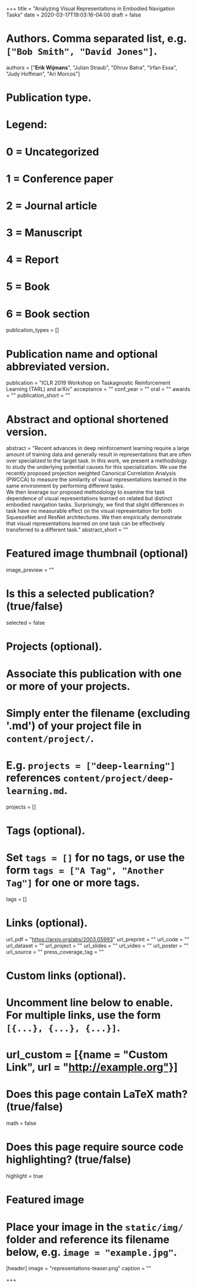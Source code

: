 +++
title = "Analyzing Visual Representations in Embodied Navigation Tasks"
date = 2020-03-17T19:03:16-04:00
draft = false

# Authors. Comma separated list, e.g. `["Bob Smith", "David Jones"]`.
authors = ["**Erik Wijmans**", "Julian Straub", "Dhruv Batra", "Irfan Essa", "Judy Hoffman", "Ari Morcos"]

# Publication type.
# Legend:
# 0 = Uncategorized
# 1 = Conference paper
# 2 = Journal article
# 3 = Manuscript
# 4 = Report
# 5 = Book
# 6 = Book section
publication_types = []

# Publication name and optional abbreviated version.
publication = "ICLR 2019 Workshop on Taskagnostic Reinforcement Learning (TARL) and arXiv"
acceptance = ""
conf_year = ""
oral = ""
awards = ""
publication_short = ""


# Abstract and optional shortened version.
abstract = "Recent advances in deep reinforcement learning require a large amount of training data and generally result in representations that are often over specialized to the target task. In this work, we present a methodology to study the underlying potential causes for this specialization. We use the recently proposed projection weighted Canonical Correlation Analysis (PWCCA) to measure the similarity of visual representations learned in the same environment by performing different tasks.<br/>We then leverage our proposed methodology to examine the task dependence of visual representations learned on related but distinct embodied navigation tasks. Surprisingly, we find that slight differences in task have no measurable effect on the visual representation for both SqueezeNet and ResNet architectures. We then empirically demonstrate that visual representations learned on one task can be effectively transferred to a different task."
abstract_short = ""

# Featured image thumbnail (optional)
image_preview = ""

# Is this a selected publication? (true/false)
selected = false

# Projects (optional).
#   Associate this publication with one or more of your projects.
#   Simply enter the filename (excluding '.md') of your project file in `content/project/`.
#   E.g. `projects = ["deep-learning"]` references `content/project/deep-learning.md`.
projects = []

# Tags (optional).
#   Set `tags = []` for no tags, or use the form `tags = ["A Tag", "Another Tag"]` for one or more tags.
tags = []

# Links (optional).
url_pdf = "https://arxiv.org/abs/2003.05993"
url_preprint = ""
url_code = ""
url_dataset = ""
url_project = ""
url_slides = ""
url_video = ""
url_poster = ""
url_source = ""
press_coverage_tag = ""

# Custom links (optional).
#   Uncomment line below to enable. For multiple links, use the form `[{...}, {...}, {...}]`.
# url_custom = [{name = "Custom Link", url = "http://example.org"}]

# Does this page contain LaTeX math? (true/false)
math = false

# Does this page require source code highlighting? (true/false)
highlight = true

# Featured image
# Place your image in the `static/img/` folder and reference its filename below, e.g. `image = "example.jpg"`.
[header]
image = "representations-teaser.png"
caption = ""

+++
